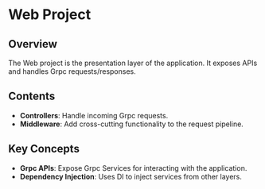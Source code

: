 ﻿# Web Project

## Overview
The Web project is the presentation layer of the application. It exposes APIs and handles Grpc requests/responses.

## Contents
- **Controllers**: Handle incoming Grpc requests.
- **Middleware**: Add cross-cutting functionality to the request pipeline.

## Key Concepts
- **Grpc APIs**: Expose Grpc Services for interacting with the application.
- **Dependency Injection**: Uses DI to inject services from other layers.

